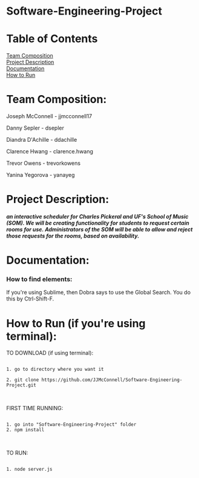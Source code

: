 Software-Engineering-Project
============================
# Table of Contents
[Team Composition](#team-composition)<br/>
[Project Description](#project-description)<br/>
[Documentation](#documentation)<br/>
[How to Run](#how-to-run)<br/>


# Team Composition:

<p>Joseph McConnell - jjmcconnell17</p>
<p>Danny Sepler - dsepler</p>
<p>Diandra D'Achille - ddachille</p>
<p>Clarence Hwang - clarence.hwang</p>
<p>Trevor Owens - trevorkowens</p>
<p>Yanina Yegorova - yanayeg</p>

# Project Description: 
##### an interactive scheduler for Charles Pickeral and UF's School of Music (SOM). We will be creating functionality for students to request certain rooms for use. Administrators of the SOM will be able to allow and reject those requests for the rooms, based on availability.


# Documentation:

### How to find elements:
If you're using Sublime, then Dobra says to use the Global Search. You do this by Ctrl-Shift-F. 

# How to Run (if you're using terminal):

TO DOWNLOAD (if using terminal):
<pre><code>
1. go to directory where you want it<br/>
2. git clone https://github.com/JJMcConnell/Software-Engineering-Project.git
</code></pre><br/>

FIRST TIME RUNNING:
<pre><code>
1. go into "Software-Engineering-Project" folder
2. npm install
</code></pre><br/>

TO RUN:
<pre><code>
1. node server.js
</code></pre><br/>
